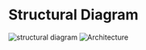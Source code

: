 # Structural Diagram

![structural diagram](https://user-images.githubusercontent.com/94418525/143082357-263a797f-edc3-4bff-9782-312bd01b22a0.PNG)
![Architecture](https://user-images.githubusercontent.com/94418525/143082428-21ff1c1b-029b-4c19-ae23-792d5ae9010c.png)
